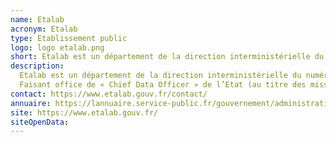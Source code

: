 ```yaml
---
name: Etalab
acronym: Etalab
type: Etablissement public
logo: logo etalab.png
short: Etalab est un département de la direction interministérielle du numérique (DINUM), dont les missions et l’organisation sont fixées par le décret du 30 Octobre 2019.
description:
  Etalab est un département de la direction interministérielle du numérique (DINUM), dont les missions et l’organisation sont fixées par le décret du 30 Octobre 2019.
  Faisant office de « Chief Data Officer » de l’Etat (au titre des missions de l’Administrateur général des données, des algorithmes et des codes sources), il coordonne la conception et la mise en œuvre de la stratégie de l’État dans le domaine de la donnée.
contact: https://www.etalab.gouv.fr/contact/
annuaire: https://lannuaire.service-public.fr/gouvernement/administration-centrale-ou-ministere_436106
site: https://www.etalab.gouv.fr/
siteOpenData:
---
```

